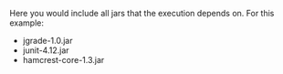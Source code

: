 Here you would include all jars that the execution depends on. For this example:

- jgrade-1.0.jar
- junit-4.12.jar
- hamcrest-core-1.3.jar
